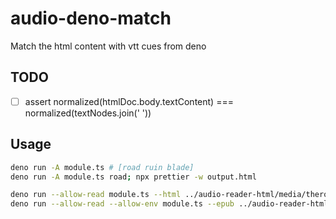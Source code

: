 # audio-deno-match

Match the html content with vtt cues from deno

## TODO

- [ ] assert normalized(htmlDoc.body.textContent) === normalized(textNodes.join(' '))

## Usage

```bash
deno run -A module.ts # [road ruin blade]
deno run -A module.ts road; npx prettier -w output.html

deno run --allow-read module.ts --html ../audio-reader-html/media/theroadnottaken.html --vtt ../audio-reader-html/media/theroadnottaken.vtt
deno run --allow-read --allow-env module.ts --epub ../audio-reader-html/media/ruin.epub --vtt ../audio-reader-html/media/ruin.vtt
```
